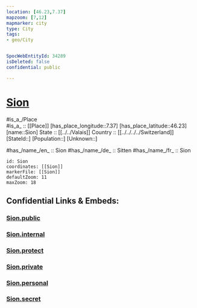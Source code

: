 ```yaml
---
location: [46.23,7.37] 
mapzoom: [7,12] 
mapmarker: city 
type: City
tags:
- geo/City


SpocWebEntityId: 34289
isDeleted: false
confidential: public

---
```


# [Sion](Sion.md) 

#is_a_/Place  
#is_a_ :: [[Place]] 
[has_place_longitude::7.37] 
[has_place_latitude::46.23] 
[name::Sion] 
State ::  [[../../Valais]]
Country :: [[../../../../Switzerland]]  
[StateId::] 
[Population::] 
[Unknown::] 

#has_/name_/en_ :: Sion 
#has_/name_/de_ :: Sitten 
#has_/name_/fr_ :: Sion 


```leaflet
id: Sion
coordinates: [[Sion]] 
markerFile: [[Sion]] 
defaultZoom: 11 
maxZoom: 18
```


## Confidential Links & Embeds: 

### [Sion.public](/_public/\Earth\Continent\Europe\Europe~Central\Switzerland\Switzerland~Cantons\Valais\districts~ValaisSion.public.md) 

### [Sion.internal](/_internal/\Earth\Continent\Europe\Europe~Central\Switzerland\Switzerland~Cantons\Valais\districts~ValaisSion.internal.md) 

### [Sion.protect](/_protect/\Earth\Continent\Europe\Europe~Central\Switzerland\Switzerland~Cantons\Valais\districts~ValaisSion.protect.md) 

### [Sion.private](/_private/\Earth\Continent\Europe\Europe~Central\Switzerland\Switzerland~Cantons\Valais\districts~ValaisSion.private.md) 

### [Sion.personal](/_personal/\Earth\Continent\Europe\Europe~Central\Switzerland\Switzerland~Cantons\Valais\districts~ValaisSion.personal.md) 

### [Sion.secret](/_secret/\Earth\Continent\Europe\Europe~Central\Switzerland\Switzerland~Cantons\Valais\districts~ValaisSion.secret.md)

